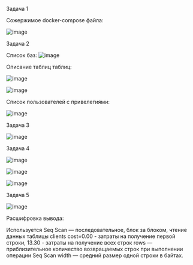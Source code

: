 Задача 1

Сожержимое docker-compose файла:

![image](https://user-images.githubusercontent.com/93157702/179757427-25395047-f673-4d46-b9f5-3cc59539fd1c.png)

Задача 2

Список баз:
![image](https://user-images.githubusercontent.com/93157702/179757244-665af506-f917-4b0b-abab-98b6e3979679.png)


Описание таблиц таблиц:

![image](https://user-images.githubusercontent.com/93157702/179755638-7622d5e4-dc8d-44ab-81dc-648470c8f514.png)

![image](https://user-images.githubusercontent.com/93157702/179755678-38f1f572-07c6-45e1-adf7-b48533a8523d.png)

Список пользователей с привелегиями:

![image](https://user-images.githubusercontent.com/93157702/179763889-c7d6b2d2-f7ad-4d0e-93f4-290ded968a77.png)

Задача 3

![image](https://user-images.githubusercontent.com/93157702/179790356-c4304428-daea-446b-9f40-f0384887ff1a.png)

Задача 4

![image](https://user-images.githubusercontent.com/93157702/180020851-5a3a2525-8cc6-4129-a5bb-8a06b5f62d38.png)

![image](https://user-images.githubusercontent.com/93157702/180020945-c59925fa-b62e-4bf4-b341-136710f1544d.png)

![image](https://user-images.githubusercontent.com/93157702/180021010-dac88067-0e8e-4b89-9c37-0f25cea0d090.png)

Задача 5

![image](https://user-images.githubusercontent.com/93157702/180022484-47824bed-fa3f-4b9e-9e42-bc58115faa3d.png)

Расшифровка вывода:

Используется Seq Scan — последовательное, блок за блоком, чтение данных таблицы clients
cost=0.00 - затраты на получение первой строки, 13.30 - затраты на получение всех строк
rows — приблизительное количество возвращаемых строк при выполнении операции Seq Scan
width — средний размер одной строки в байтах.
